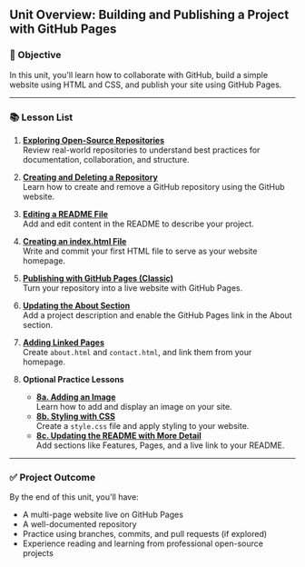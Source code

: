 ## Unit Overview: Building and Publishing a Project with GitHub Pages

### 🧭 Objective
In this unit, you'll learn how to collaborate with GitHub, build a simple website using HTML and CSS, and publish your site using GitHub Pages.

---

### 📚 Lesson List

1. **[Exploring Open-Source Repositories](./github-repo-lv1.md)**  
   Review real-world repositories to understand best practices for documentation, collaboration, and structure.

2. **[Creating and Deleting a Repository](./github-repo-lv2.md)**  
   Learn how to create and remove a GitHub repository using the GitHub website.

3. **[Editing a README File](./github-repo-lv3.md)**  
   Add and edit content in the README to describe your project.

4. **[Creating an index.html File](./github-repo-lv4.md)**  
   Write and commit your first HTML file to serve as your website homepage.

5. **[Publishing with GitHub Pages (Classic)](./github-repo-lv5.md)**  
   Turn your repository into a live website with GitHub Pages.

6. **[Updating the About Section](./github-repo-lv6.md)**  
   Add a project description and enable the GitHub Pages link in the About section.

7. **[Adding Linked Pages](./github-repo-lv7.md)**  
   Create `about.html` and `contact.html`, and link them from your homepage.

8. **Optional Practice Lessons**  
   - **[8a. Adding an Image](./github-repo-lv8-a.md)**  
     Learn how to add and display an image on your site.
   - **[8b. Styling with CSS](./github-repo-lv8-b.md)**  
     Create a `style.css` file and apply styling to your website.
   - **[8c. Updating the README with More Detail](./github-repo-lv8-c.md)**  
     Add sections like Features, Pages, and a live link to your README.

---

### ✅ Project Outcome
By the end of this unit, you'll have:
- A multi-page website live on GitHub Pages
- A well-documented repository
- Practice using branches, commits, and pull requests (if explored)
- Experience reading and learning from professional open-source projects
